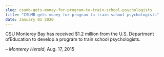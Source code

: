 ```yaml
---
slug: csumb-gets-money-for-program-to-train-school-psychologists
title: "CSUMB gets money for program to train school psychologists"
date: January 01 2020
---
```


<p>CSU Monterey Bay has received $1.2 million from the U.S. Department ofEducation to develop a program to train school psychologists.
</p><p>– <em>Monterey Herald</em>, Aug. 17, 2015
</p>
